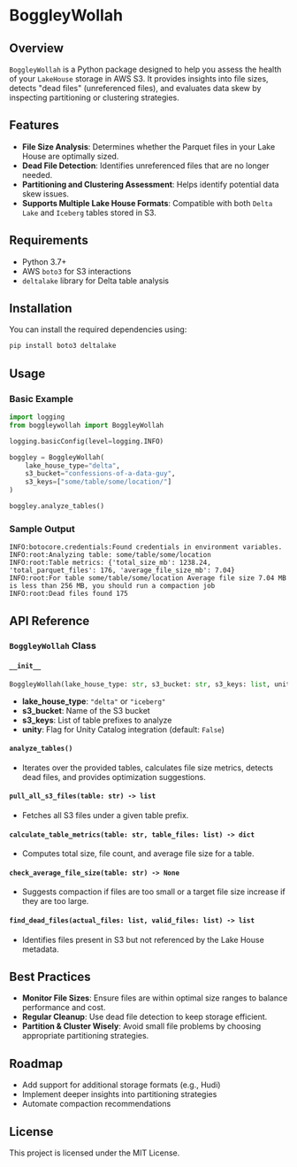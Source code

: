 # BoggleyWollah

## Overview
`BoggleyWollah` is a Python package designed to help you assess the health of your `LakeHouse` storage in AWS S3. It provides insights into file sizes, detects "dead files" (unreferenced files), and evaluates data skew by inspecting partitioning or clustering strategies.

## Features
- **File Size Analysis**: Determines whether the Parquet files in your Lake House are optimally sized.
- **Dead File Detection**: Identifies unreferenced files that are no longer needed.
- **Partitioning and Clustering Assessment**: Helps identify potential data skew issues.
- **Supports Multiple Lake House Formats**: Compatible with both `Delta Lake` and `Iceberg` tables stored in S3.

## Requirements
- Python 3.7+
- AWS `boto3` for S3 interactions
- `deltalake` library for Delta table analysis

## Installation
You can install the required dependencies using:
```sh
pip install boto3 deltalake
```

## Usage
### Basic Example
```python
import logging
from boggleywollah import BoggleyWollah

logging.basicConfig(level=logging.INFO)

boggley = BoggleyWollah(
    lake_house_type="delta",
    s3_bucket="confessions-of-a-data-guy",
    s3_keys=["some/table/some/location/"]
)

boggley.analyze_tables()
```
### Sample Output
```
INFO:botocore.credentials:Found credentials in environment variables.
INFO:root:Analyzing table: some/table/some/location
INFO:root:Table metrics: {'total_size_mb': 1238.24, 'total_parquet_files': 176, 'average_file_size_mb': 7.04}
INFO:root:For table some/table/some/location Average file size 7.04 MB is less than 256 MB, you should run a compaction job
INFO:root:Dead files found 175
```

## API Reference
### `BoggleyWollah` Class
#### `__init__`
```python
BoggleyWollah(lake_house_type: str, s3_bucket: str, s3_keys: list, unity: bool = False)
```
- **lake_house_type**: `"delta"` or `"iceberg"`
- **s3_bucket**: Name of the S3 bucket
- **s3_keys**: List of table prefixes to analyze
- **unity**: Flag for Unity Catalog integration (default: `False`)

#### `analyze_tables()`
- Iterates over the provided tables, calculates file size metrics, detects dead files, and provides optimization suggestions.

#### `pull_all_s3_files(table: str) -> list`
- Fetches all S3 files under a given table prefix.

#### `calculate_table_metrics(table: str, table_files: list) -> dict`
- Computes total size, file count, and average file size for a table.

#### `check_average_file_size(table: str) -> None`
- Suggests compaction if files are too small or a target file size increase if they are too large.

#### `find_dead_files(actual_files: list, valid_files: list) -> list`
- Identifies files present in S3 but not referenced by the Lake House metadata.

## Best Practices
- **Monitor File Sizes**: Ensure files are within optimal size ranges to balance performance and cost.
- **Regular Cleanup**: Use dead file detection to keep storage efficient.
- **Partition & Cluster Wisely**: Avoid small file problems by choosing appropriate partitioning strategies.

## Roadmap
- Add support for additional storage formats (e.g., Hudi)
- Implement deeper insights into partitioning strategies
- Automate compaction recommendations

## License
This project is licensed under the MIT License.

